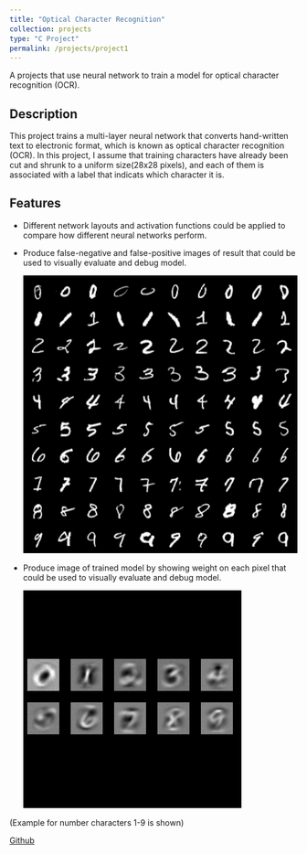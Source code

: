```yaml
---
title: "Optical Character Recognition"
collection: projects
type: "C Project"
permalink: /projects/project1
---
```


A projects that use neural network to train a model for optical character recognition (OCR).

Description
------
This project trains a multi-layer neural network that converts hand-written text to electronic format, which is known as optical character recognition (OCR). In this project, I assume that training characters have already been cut and shrunk to a uniform size(28x28 pixels), and each of them is associated with a label that indicats which character it is.

Features
------
* Different network layouts and activation functions could be applied to compare how different neural networks perform.

* Produce false-negative and false-positive images of result that could be used to visually evaluate and debug model.

  ![ocr_data](/images/ocr_data.png)

* Produce image of trained model by showing weight on each pixel that could be used to visually evaluate and debug model.

  ![ocr_weights](/images/ocr_weights.png)

(Example for number characters 1-9 is shown)

[Github](https://github.com/DuHan332/Optical-Character-Recognition)
